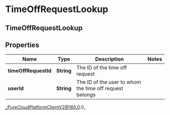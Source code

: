 # TimeOffRequestLookup

## TimeOffRequestLookup

## Properties

|Name | Type | Description | Notes|
|------------ | ------------- | ------------- | -------------|
| **timeOffRequestId** | **String** | The ID of the time off request | |
| **userId** | **String** | The ID of the user to whom the time off request belongs | |



_PureCloudPlatformClientV2@165.0.0_

